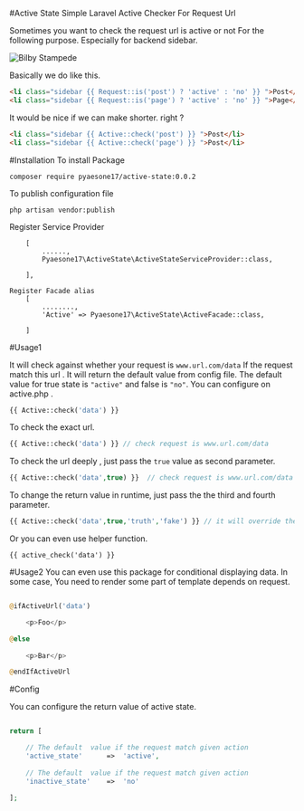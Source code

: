 #Active State
Simple Laravel Active Checker For Request Url

Sometimes you want to check the request url is active or not For the following purpose.
Especially for backend sidebar.

![Bilby Stampede](http://s22.postimg.org/acwm89mf5/Selection_011.png)

Basically we do like this.

```html
<li class="sidebar {{ Request::is('post') ? 'active' : 'no' }} ">Post</li>
<li class="sidebar {{ Request::is('page') ? 'active' : 'no' }} ">Page</li>
```
It would be nice if we can make shorter. right ?
```html
<li class="sidebar {{ Active::check('post') }} ">Post</li>
<li class="sidebar {{ Active::check('page') }} ">Post</li>
```

#Installation
To install Package
```
composer require pyaesone17/active-state:0.0.2
```

To publish configuration file
```
php artisan vendor:publish
```

Register Service Provider

```
	[
	  	......,
      	Pyaesone17\ActiveState\ActiveStateServiceProvider::class,

    ],
```
```
Register Facade alias
	[	
		........,
		'Active' => Pyaesone17\ActiveState\ActiveFacade::class,

	]
```
#Usage1

It will check against  whether your request is `www.url.com/data`
If the request match this url . It will return the default value from config file.
The default value for true state is `"active"` and false is `"no"`. You can configure on active.php .
```php
{{ Active::check('data') }} 
```
To check the exact url.
```php
{{ Active::check('data') }} // check request is www.url.com/data
```

To check the url deeply , just pass the `true` value as second parameter.
```php
{{ Active::check('data',true) }}  // check request is www.url.com/data || www.url.com/data/*
```

To change the return value in runtime, just pass the the third and fourth parameter.

```php
{{ Active::check('data',true,'truth','fake') }} // it will override the value from config file.
```
Or you can even use helper function.
```
{{ active_check('data') }}
```

#Usage2
You can even use this package for conditional displaying data.
In some case, You need to render some part of template depends on request.

```php

@ifActiveUrl('data')

	<p>Foo</p>

@else
	
	<p>Bar</p>

@endIfActiveUrl

```

#Config

You can configure the return value of active state.

```php

return [

	// The default  value if the request match given action
	'active_state'		=>	'active',
	
	// The default  value if the request match given action
	'inactive_state'	=>	'no'

];